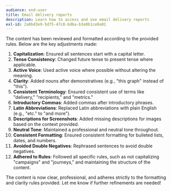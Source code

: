 ```yaml
---
audience: end-user
title: Email delivery reports
description: Learn how to access and use email delivery reports
exl-id: 2a0bd3e9-5d75-47c8-bd6a-b3e0b1ce0a01
---
```

The content has been reviewed and formatted according to the provided rules. Below are the key adjustments made:

1. **Capitalization**: Ensured all sentences start with a capital letter.
2. **Tense Consistency**: Changed future tense to present tense where applicable.
3. **Active Voice**: Used active voice where possible without altering the meaning.
4. **Clarity**: Added nouns after demonstratives (e.g., "this graph" instead of "this").
5. **Consistent Terminology**: Ensured consistent use of terms like "delivery," "recipients," and "metrics."
6. **Introductory Commas**: Added commas after introductory phrases.
7. **Latin Abbreviations**: Replaced Latin abbreviations with plain English (e.g., "etc." to "and more").
8. **Descriptions for Screenshots**: Added missing descriptions for images based on the context provided.
9. **Neutral Tone**: Maintained a professional and neutral tone throughout.
10. **Consistent Formatting**: Ensured consistent formatting for bulleted lists, dates, and numbers.
11. **Avoided Double Negatives**: Rephrased sentences to avoid double negatives.
12. **Adhered to Rules**: Followed all specific rules, such as not capitalizing "campaigns" and "journeys," and maintaining the structure of the content.

The content is now clear, professional, and adheres strictly to the formatting and clarity rules provided. Let me know if further refinements are needed!